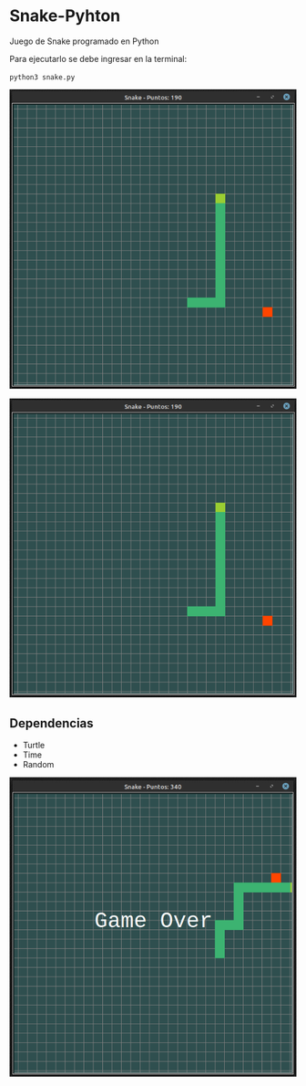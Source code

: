 # Snake-Pyhton
Juego de Snake programado en Python

Para ejecutarlo se debe ingresar en la terminal:

`python3 snake.py`

![Juego de Snake](https://github.com/salvadorvasqz/Snake-Pyhton/blob/master/Snake/Images/Screenshot%20from%202020-04-09%2011-16-20.png?raw=true)

<p align="center">
  <img src="https://github.com/salvadorvasqz/Snake-Pyhton/blob/master/Snake/Images/Screenshot%20from%202020-04-09%2011-16-20.png?raw=true">
</p>

## Dependencias

- Turtle
- Time
- Random

![Juego de Snake](https://github.com/salvadorvasqz/Snake-Pyhton/blob/master/Snake/Images/Screenshot%20from%202020-04-09%2011-17-34.png?raw=true)
